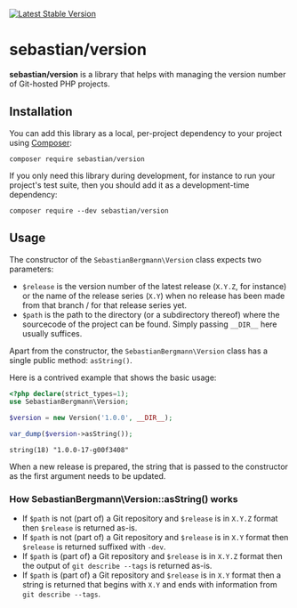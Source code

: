 [![Latest Stable Version](https://poser.pugx.org/sebastian/version/v/stable.png)](https://packagist.org/packages/sebastian/version)

# sebastian/version

**sebastian/version** is a library that helps with managing the version number of Git-hosted PHP projects.

## Installation

You can add this library as a local, per-project dependency to your project using [Composer](https://getcomposer.org/):

```
composer require sebastian/version
```

If you only need this library during development, for instance to run your project's test suite, then you should add it as a development-time dependency:

```
composer require --dev sebastian/version
```
## Usage

The constructor of the `SebastianBergmann\Version` class expects two parameters:

* `$release` is the version number of the latest release (`X.Y.Z`, for instance) or the name of the release series (`X.Y`) when no release has been made from that branch / for that release series yet.
* `$path` is the path to the directory (or a subdirectory thereof) where the sourcecode of the project can be found. Simply passing `__DIR__` here usually suffices.

Apart from the constructor, the `SebastianBergmann\Version` class has a single public method: `asString()`.

Here is a contrived example that shows the basic usage:

```php
<?php declare(strict_types=1);
use SebastianBergmann\Version;

$version = new Version('1.0.0', __DIR__);

var_dump($version->asString());
```
```
string(18) "1.0.0-17-g00f3408"
```

When a new release is prepared, the string that is passed to the constructor as the first argument needs to be updated.

### How SebastianBergmann\Version::asString() works

* If `$path` is not (part of) a Git repository and `$release` is in `X.Y.Z` format then `$release` is returned as-is.
* If `$path` is not (part of) a Git repository and `$release` is in `X.Y` format then `$release` is returned suffixed with `-dev`.
* If `$path` is (part of) a Git repository and `$release` is in `X.Y.Z` format then the output of `git describe --tags` is returned as-is.
* If `$path` is (part of) a Git repository and `$release` is in `X.Y` format then a string is returned that begins with `X.Y` and ends with information from `git describe --tags`.
